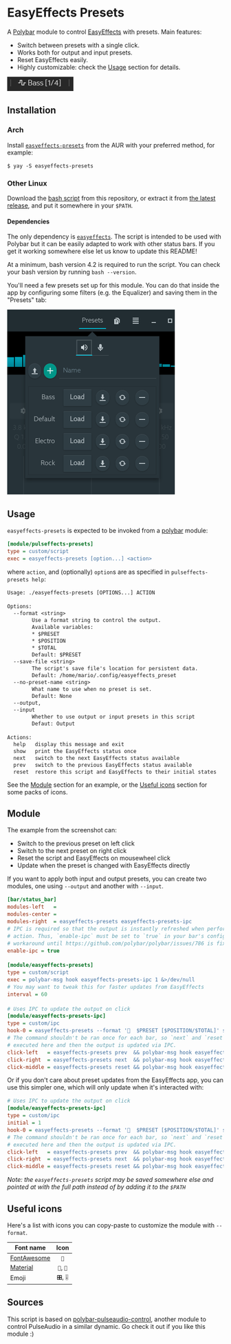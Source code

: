 # EasyEffects Presets

A [Polybar](https://github.com/polybar/polybar) module to control [EasyEffects](https://github.com/wwmm/easyeffects) with presets. Main features:

* Switch between presets with a single click.
* Works both for output and input presets.
* Reset EasyEffects easily.
* Highly customizable: check the [Usage](#usage) section for details.

![example](images/example.png)

## Installation

### Arch

Install [`easyeffects-presets`](https://aur.archlinux.org/packages/easyeffects-presets/) from the AUR with your preferred method, for example:

```
$ yay -S easyeffects-presets
```

### Other Linux

Download the [bash script](https://github.com/marioortizmanero/polybar-easyeffects-presets/blob/master/easyeffects-presets.bash) from this repository, or extract it from [the latest release](https://github.com/marioortizmanero/polybar-easyeffects-presets/releases/latest), and put it somewhere in your `$PATH`.

#### Dependencies

The only dependency is [`easyeffects`](https://github.com/wwmm/easyeffects). The script is intended to be used with Polybar but it can be easily adapted to work with other status bars. If you get it working somewhere else let us know to update this README!

At a minimum, bash version 4.2 is required to run the script. You can check your bash version by running `bash --version`.

You'll need a few presets set up for this module. You can do that inside the app by configuring some filters (e.g. the Equalizer) and saving them in the "Presets" tab:

![presets](images/easyeffects.png)

## Usage

`easyeffects-presets` is expected to be invoked from a [polybar](//github.com/polybar/polybar) module:

```ini
[module/pulseffects-presets]
type = custom/script
exec = easyeffects-presets [option...] <action>
```

where `action`, and (optionally) `option`s are as specified in `pulseffects-presets help`:

```
Usage: ./easyeffects-presets [OPTIONS...] ACTION

Options:
  --format <string>
        Use a format string to control the output.
        Available variables:
        * $PRESET
        * $POSITION
        * $TOTAL
        Default: $PRESET
  --save-file <string>
        The script's save file's location for persistent data.
        Default: /home/mario/.config/easyeffects_preset
  --no-preset-name <string>
        What name to use when no preset is set.
        Default: None
  --output,
  --input
        Whether to use output or input presets in this script
        Defaut: Output

Actions:
  help   display this message and exit
  show   print the EasyEffects status once
  next   switch to the next EasyEffects status available
  prev   switch to the previous EasyEffects status available
  reset  restore this script and EasyEffects to their initial states
```

See the [Module](#module) section for an example, or the [Useful icons](#useful-icons) section for some packs of icons.

## Module

The example from the screenshot can:

* Switch to the previous preset on left click
* Switch to the next preset on right click
* Reset the script and EasyEffects on mousewheel click
* Update when the preset is changed with EasyEffects directly

If you want to apply both input and output presets, you can create two modules, one using `--output` and another with `--input`.

```ini
[bar/status_bar]
modules-left   =
modules-center =
modules-right  = easyeffects-presets easyeffects-presets-ipc
# IPC is required so that the output is instantly refreshed when performing an
# action. Thus, `enable-ipc` must be set to `true` in your bar's config. It's a
# workaround until https://github.com/polybar/polybar/issues/786 is fixed.
enable-ipc = true

[module/easyeffects-presets]
type = custom/script
exec = polybar-msg hook easyeffects-presets-ipc 1 &>/dev/null
# You may want to tweak this for faster updates from EasyEffects
interval = 60

# Uses IPC to update the output on click
[module/easyeffects-presets-ipc]
type = custom/ipc
hook-0 = easyeffects-presets --format '  $PRESET [$POSITION/$TOTAL]' show
# The command shouldn't be ran once for each bar, so `next` and `reset` are
# executed here and then the output is updated via IPC.
click-left   = easyeffects-presets prev  && polybar-msg hook easyeffects-presets-ipc 1
click-right  = easyeffects-presets next  && polybar-msg hook easyeffects-presets-ipc 1
click-middle = easyeffects-presets reset && polybar-msg hook easyeffects-presets-ipc 1
```

Or if you don't care about preset updates from the EasyEffects app, you can use this simpler one, which will only update when it's interacted with:

```ini
# Uses IPC to update the output on click
[module/easyeffects-presets-ipc]
type = custom/ipc
initial = 1
hook-0 = easyeffects-presets --format '  $PRESET [$POSITION/$TOTAL]' show
# The command shouldn't be ran once for each bar, so `next` and `reset` are
# executed here and then the output is updated via IPC.
click-left   = easyeffects-presets prev  && polybar-msg hook easyeffects-presets-ipc 1
click-right  = easyeffects-presets next  && polybar-msg hook easyeffects-presets-ipc 1
click-middle = easyeffects-presets reset && polybar-msg hook easyeffects-presets-ipc 1
```

*Note: the `easyeffects-presets` script may be saved somewhere else and pointed at with the full path instead of by adding it to the `$PATH`*

## Useful icons

Here's a list with icons you can copy-paste to customize the module with `--format`.

| Font name                                       | Icon     |
| ----------------------------------------------- | :------: |
| [FontAwesome](https://fontawesome.com)          | ``      |
| [Material](https://material.io/resources/icons) | ``, `` |
| Emoji                                           | `🎛️`, `🎚️` |

## Sources

This script is based on [polybar-pulseaudio-control](https://github.com/marioortizmanero/polybar-pulseaudio-control), another module to control PulseAudio in a similar dynamic. Go check it out if you like this module :)
